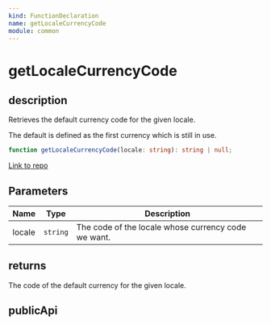 ```yaml
---
kind: FunctionDeclaration
name: getLocaleCurrencyCode
module: common
---
```


# getLocaleCurrencyCode

## description

Retrieves the default currency code for the given locale.

The default is defined as the first currency which is still in use.

```ts
function getLocaleCurrencyCode(locale: string): string | null;
```

[Link to repo](https://github.com/timdeschryver/angular/blob/master/packages/common/src/i18n/locale_data_api.ts#L488-L490)

## Parameters

| Name   | Type     | Description                                         |
| ------ | -------- | --------------------------------------------------- |
| locale | `string` | The code of the locale whose currency code we want. |

## returns

The code of the default currency for the given locale.

## publicApi
